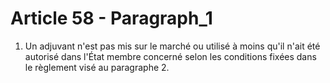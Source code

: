 # Article 58 - Paragraph_1

1. Un adjuvant n'est pas mis sur le marché ou utilisé à moins qu'il n'ait été autorisé dans l'État membre concerné selon les conditions fixées dans le règlement visé au paragraphe 2.

